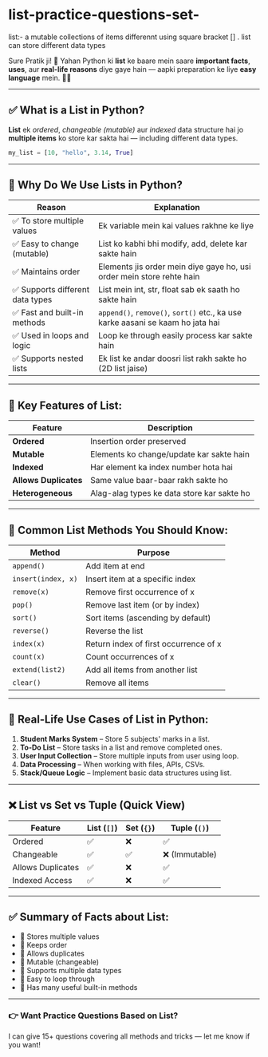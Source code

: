 # list-practice-questions-set-
list:- a mutable collections of items differennt using square bracket [] . list can store different data types

Sure Pratik ji! 🙌
Yahan Python ki **list** ke baare mein saare **important facts**, **uses**, aur **real-life reasons** diye gaye hain ― aapki preparation ke liye **easy language** mein. 🧠✅

---

## ✅ **What is a List in Python?**

**List** ek *ordered*, *changeable (mutable)* aur *indexed* data structure hai jo **multiple items** ko store kar sakta hai ― including different data types.

```python
my_list = [10, "hello", 3.14, True]
```

---

## 📌 **Why Do We Use Lists in Python?**

| Reason                          | Explanation                                                                    |
| ------------------------------- | ------------------------------------------------------------------------------ |
| ✅ To store multiple values      | Ek variable mein kai values rakhne ke liye                                     |
| ✅ Easy to change (mutable)      | List ko kabhi bhi modify, add, delete kar sakte hain                           |
| ✅ Maintains order               | Elements jis order mein diye gaye ho, usi order mein store rehte hain          |
| ✅ Supports different data types | List mein int, str, float sab ek saath ho sakte hain                           |
| ✅ Fast and built-in methods     | `append()`, `remove()`, `sort()` etc., ka use karke aasani se kaam ho jata hai |
| ✅ Used in loops and logic       | Loop ke through easily process kar sakte hain                                  |
| ✅ Supports nested lists         | Ek list ke andar doosri list rakh sakte ho (2D list jaise)                     |

---

## 🔹 **Key Features of List:**

| Feature               | Description                                |
| --------------------- | ------------------------------------------ |
| **Ordered**           | Insertion order preserved                  |
| **Mutable**           | Elements ko change/update kar sakte hain   |
| **Indexed**           | Har element ka index number hota hai       |
| **Allows Duplicates** | Same value baar-baar rakh sakte ho         |
| **Heterogeneous**     | Alag-alag types ke data store kar sakte ho |

---

## 🔧 **Common List Methods You Should Know:**

| Method             | Purpose                               |
| ------------------ | ------------------------------------- |
| `append()`         | Add item at end                       |
| `insert(index, x)` | Insert item at a specific index       |
| `remove(x)`        | Remove first occurrence of x          |
| `pop()`            | Remove last item (or by index)        |
| `sort()`           | Sort items (ascending by default)     |
| `reverse()`        | Reverse the list                      |
| `index(x)`         | Return index of first occurrence of x |
| `count(x)`         | Count occurrences of x                |
| `extend(list2)`    | Add all items from another list       |
| `clear()`          | Remove all items                      |

---

## 🧠 **Real-Life Use Cases of List in Python:**

1. **Student Marks System** – Store 5 subjects' marks in a list.
2. **To-Do List** – Store tasks in a list and remove completed ones.
3. **User Input Collection** – Store multiple inputs from user using loop.
4. **Data Processing** – When working with files, APIs, CSVs.
5. **Stack/Queue Logic** – Implement basic data structures using list.

---

## ❌ List vs Set vs Tuple (Quick View)

| Feature           | List (`[]`) | Set (`{}`) | Tuple (`()`)  |
| ----------------- | ----------- | ---------- | ------------- |
| Ordered           | ✅           | ❌          | ✅             |
| Changeable        | ✅           | ✅          | ❌ (Immutable) |
| Allows Duplicates | ✅           | ❌          | ✅             |
| Indexed Access    | ✅           | ❌          | ✅             |

---

## ✅ Summary of Facts about List:

* 🔹 Stores multiple values
* 🔹 Keeps order
* 🔹 Allows duplicates
* 🔹 Mutable (changeable)
* 🔹 Supports multiple data types
* 🔹 Easy to loop through
* 🔹 Has many useful built-in methods

---

### 👉 Want Practice Questions Based on List?

I can give 15+ questions covering all methods and tricks — let me know if you want!
